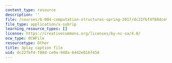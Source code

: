 ```yaml
---
content_type: resource
description: ''
file: /courses/6-004-computation-structures-spring-2017/dc22fbf4f88dce9a948a6442e016f45d_JSm74ghAvJc.srt
file_type: application/x-subrip
learning_resource_types: []
license: https://creativecommons.org/licenses/by-nc-sa/4.0/
ocw_type: OCWFile
resourcetype: Other
title: 3play caption file
uid: dc22fbf4-f88d-ce9a-948a-6442e016f45d
---
```

